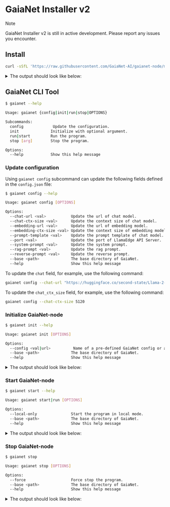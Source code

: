# GaiaNet Installer v2

> [!NOTE]
> GaiaNet Installer v2 is still in active development. Please report any issues you encounter.

## Install

```bash
curl -sSfL 'https://raw.githubusercontent.com/GaiaNet-AI/gaianet-node/main/v2/install.sh' | bash
```

<details><summary> The output should look like below: </summary>

```console
[+] Downloading default config file ...

[+] Downloading nodeid.json ...

[+] Installing WasmEdge with wasi-nn_ggml plugin ...

Info: Detected Linux-x86_64

Info: WasmEdge Installation at /home/azureuser/.wasmedge

Info: Fetching WasmEdge-0.13.5

/tmp/wasmedge.2884467 ~/gaianet
######################################################################## 100.0%
~/gaianet
Info: Fetching WasmEdge-GGML-Plugin

Info: Detected CUDA version:

/tmp/wasmedge.2884467 ~/gaianet
######################################################################## 100.0%
~/gaianet
Installation of wasmedge-0.13.5 successful
WasmEdge binaries accessible

    The WasmEdge Runtime wasmedge version 0.13.5 is installed in /home/azureuser/.wasmedge/bin/wasmedge.


[+] Installing Qdrant binary...
    * Download Qdrant binary
################################################################################################## 100.0%

    * Initialize Qdrant directory

[+] Downloading the rag-api-server.wasm ...
################################################################################################## 100.0%

[+] Downloading dashboard ...
################################################################################################## 100.0%
```

</details>

## GaiaNet CLI Tool

```bash
$ gaianet --help

Usage: gaianet {config|init|run|stop|OPTIONS}

Subcommands:
  config             Update the configuration.
  init              Initialize with optional argument.
  run|start         Run the program.
  stop [arg]        Stop the program.

Options:
  --help            Show this help message
```

### Update configuration

Using `gaianet config` subcommand can update the following fields defined in the `config.json` file:

```bash
$ gaianet config --help

Usage: gaianet config [OPTIONS]

Options:
  --chat-url <val>           Update the url of chat model.
  --chat-ctx-size <val>      Update the context size of chat model.
  --embedding-url <val>      Update the url of embedding model.
  --embedding-ctx-size <val> Update the context size of embedding model.
  --prompt-template <val>    Update the prompt template of chat model.
  --port <val>               Update the port of LlamaEdge API Server.
  --system-prompt <val>      Update the system prompt.
  --rag-prompt <val>         Update the rag prompt.
  --reverse-prompt <val>     Update the reverse prompt.
  --base <path>              The base directory of GaiaNet.
  --help                     Show this help message
```

To update the `chat` field, for example, use the following command:

```bash
gaianet config --chat-url "https://huggingface.co/second-state/Llama-2-13B-Chat-GGUF/resolve/main/Llama-2-13b-chat-hf-Q5_K_M.gguf"
```

To update the `chat_ctx_size` field, for example, use the following command:

```bash
gaianet config --chat-ctx-size 5120
```

### Initialize GaiaNet-node

```bash
$ gaianet init --help

Usage: gaianet init [OPTIONS]

Options:
  --config <val|url>          Name of a pre-defined GaiaNet config or a url. Possible values: default, paris_guide, mua, gaia.
  --base <path>              The base directory of GaiaNet.
  --help                     Show this help message
```

<details><summary> The output should look like below: </summary>

```bash
[+] Downloading Llama-2-7b-chat-hf-Q5_K_M.gguf ...
############################################################################################################################## 100.0%############################################################################################################################## 100.0%

[+] Downloading all-MiniLM-L6-v2-ggml-model-f16.gguf ...

############################################################################################################################## 100.0%############################################################################################################################## 100.0%

[+] Creating 'default' collection in the Qdrant instance ...

    * Start a Qdrant instance ...

    * Remove the existed 'default' Qdrant collection ...

    * Download Qdrant collection snapshot ...
############################################################################################################################## 100.0%############################################################################################################################## 100.0%

    * Import the Qdrant collection snapshot ...

    * Recovery is done successfully
```

</details>

### Start GaiaNet-node

```bash
$ gaianet start --help

Usage: gaianet start|run [OPTIONS]

Options:
  --local-only               Start the program in local mode.
  --base <path>              The base directory of GaiaNet.
  --help                     Show this help message
```

<details><summary> The output should look like below: </summary>

```bash
[+] Starting Qdrant instance ...

    Qdrant instance started with pid: 39762

[+] Starting LlamaEdge API Server ...

    Run the following command to start the LlamaEdge API Server:

wasmedge --dir .:./dashboard --nn-preload default:GGML:AUTO:Llama-2-7b-chat-hf-Q5_K_M.gguf --nn-preload embedding:GGML:AUTO:all-MiniLM-L6-v2-ggml-model-f16.gguf rag-api-server.wasm --model-name Llama-2-7b-chat-hf-Q5_K_M,all-MiniLM-L6-v2-ggml-model-f16 --ctx-size 4096,384 --prompt-template llama-2-chat --qdrant-collection-name default --web-ui ./ --socket-addr 0.0.0.0:8080 --log-prompts --log-stat --rag-prompt "Use the following pieces of context to answer the user's question.\nIf you don't know the answer, just say that you don't know, don't try to make up an answer.\n----------------\n"


    LlamaEdge API Server started with pid: 39796
```

</details>

### Stop GaiaNet-node

```bash
$ gaianet stop

Usage: gaianet stop [OPTIONS]

Options:
  --force                    Force stop the program.
  --base <path>              The base directory of GaiaNet.
  --help                     Show this help message
```

<details><summary> The output should look like below: </summary>

```bash
[+] Stopping Qdrant instance ...
[+] Stopping API server ...
```

To force stop the GaiaNet-node, use the following command:

```bash
gaianet stop --force
```

</details>
